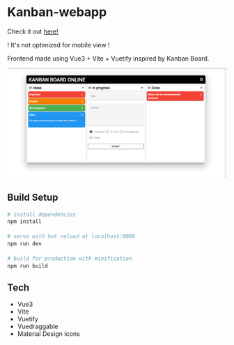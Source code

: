 # Kanban-webapp

Check it out [here!](https://mikolaj-mroz.github.io/note-webapp/)

! It's not optimized for mobile view !

Frontend made using Vue3 + Vite + Vuetify inspired by Kanban Board.

![Screenshot](Example.png)

## Build Setup

``` bash
# install dependencies
npm install

# serve with hot reload at localhost:8080
npm run dev

# build for production with minification
npm run build
```

## Tech

* Vue3
* Vite
* Vuetify
* Vuedraggable
* Material Design Icons
